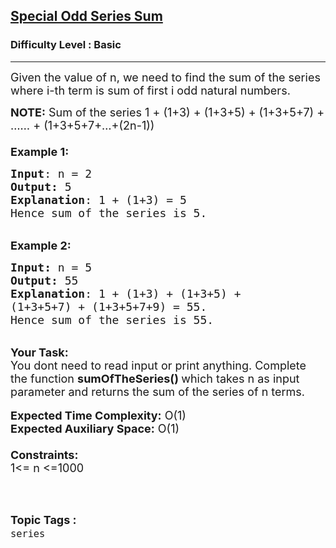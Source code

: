 <h2><a href="https://www.geeksforgeeks.org/problems/special-odd-series-sum1235/1?page=1&difficulty=School,Basic&status=unsolved&sortBy=latest">Special Odd Series Sum</a></h2><h3>Difficulty Level : Basic</h3><hr><div class="problems_problem_content__Xm_eO"><p><span style="font-size:18px">Given the value of n, we need to find the sum of the series where i-th term is sum of first i odd natural numbers.</span></p>

<p><span style="font-size:18px"><strong>NOTE:</strong>&nbsp;Sum of the series 1 + (1+3) + (1+3+5) + (1+3+5+7) + …… + (1+3+5+7+…+(2n-1))<br>
<br>
<strong>Example 1:</strong></span></p>

<pre><span style="font-size:18px"><strong>Input</strong>: n = 2
<strong>Output:</strong>&nbsp;5&nbsp;
<strong>Explanation</strong>: 1 + (1+3) = 5
Hence sum of the series is 5.</span>
</pre>

<p><br>
<span style="font-size:18px"><strong>Example 2:</strong></span></p>

<pre><span style="font-size:18px"><strong>Input: </strong>n = 5
<strong>Output:&nbsp;</strong>55
<strong>Explanation</strong>: 1 + (1+3) + (1+3+5) +
(1+3+5+7) + (1+3+5+7+9) = 55.
Hence sum of the series is 55.</span>
</pre>

<p><br>
<span style="font-size:18px"><strong>Your Task:&nbsp;&nbsp;</strong><br>
You dont need to read input or print anything. Complete the function <strong>sumOfTheSeries()&nbsp;</strong>which takes n&nbsp;as input parameter and returns&nbsp;the sum of the series of n&nbsp;terms.</span><br>
<br>
<span style="font-size:18px"><strong>Expected Time Complexity:</strong> O(1)<br>
<strong>Expected Auxiliary Space:</strong> O(1)<br>
<br>
<strong>Constraints:</strong><br>
1&lt;= n&nbsp;&lt;=1000</span><br>
&nbsp;</p>
</div><br><p><span style=font-size:18px><strong>Topic Tags : </strong><br><code>series</code>&nbsp;